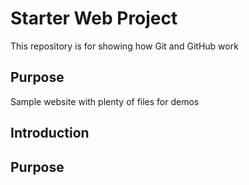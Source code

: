 # Starter Web Project

This repository is for showing how Git and GitHub work

## Purpose

Sample website with plenty of files for demos

## Introduction

## Purpose
